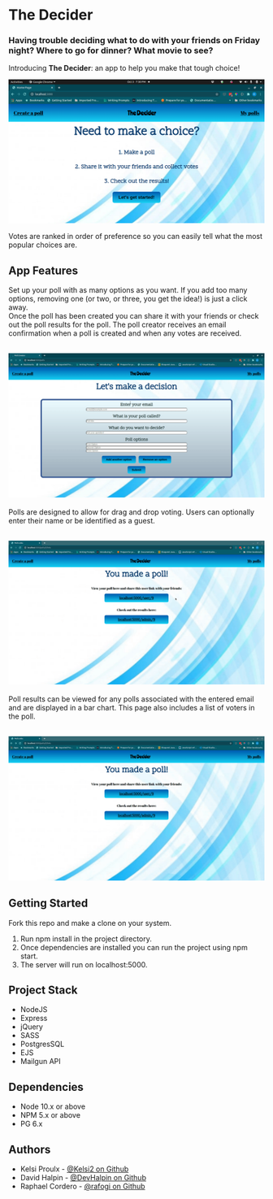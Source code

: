 # The Decider

### Having trouble deciding what to do with your friends on Friday night? Where to go for dinner? What movie to see?

Introducing **The Decider**: an app to help you make that tough choice!

!["Home page and site instructions"](docs/Home_Page.png)

Votes are ranked in order of preference so you can easily tell what the most popular choices are.

## App Features

Set up your poll with as many options as you want. If you add too many options, removing one (or two, or three, you get the idea!) is just a click away.<br>
Once the poll has been created you can share it with your friends or check out the poll results for the poll. The poll creator receives an email confirmation when a poll is created and when any votes are received.<br>
<br>

![Create a poll"](docs/Create_poll.gif)<br>
<br>
Polls are designed to allow for drag and drop voting. Users can optionally enter their name or be identified as a guest.<br>
<br>

!["Place a vote!"](docs/Vote.gif)<br>
<br>
Poll results can be viewed for any polls associated with the entered email and are displayed in a bar chart. This page also includes a list of voters in the poll.<br>
<br>

!["View poll results"](docs/Poll_Results.gif)<br>

## Getting Started

Fork this repo and make a clone on your system.

1. Run npm install in the project directory.
2. Once dependencies are installed you can run the project using npm start.
3. The server will run on localhost:5000.

## Project Stack

- NodeJS
- Express
- jQuery
- SASS
- PostgresSQL
- EJS
- Mailgun API

## Dependencies

- Node 10.x or above
- NPM 5.x or above
- PG 6.x

## Authors

- Kelsi Proulx - [@Kelsi2 on Github](https://github.com/kelsi2)
- David Halpin - [@DevHalpin on Github](https://github.com/DevHalpin)
- Raphael Cordero - [@rafogi on Github](https://github.com/rafogi)
